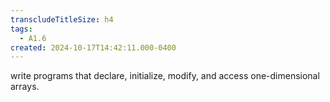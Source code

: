 ```yaml
---
transcludeTitleSize: h4
tags:
  - A1.6
created: 2024-10-17T14:42:11.000-0400
---
```

write programs that declare, initialize, modify, and access one-dimensional arrays.